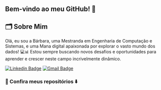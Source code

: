 ## Bem-vindo ao meu GitHub! 👋

## 🗂️ Sobre Mim
Olá, eu sou a Bárbara, uma Mestranda em Engenharia de Computação e Sistemas, e uma Mana digital apaixonada por explorar o vasto mundo dos dados! 💻📊 Estou sempre buscando novos desafios e oportunidades para aprender e crescer neste campo incrivelmente dinâmico.


[![Linkedin Badge](https://img.shields.io/badge/-LinkedIn-blue?style=flat-square&logo=Linkedin&logoColor=white&link=https://www.linkedin.com/in/barbara-pires-2929aa1a0/)](https://www.linkedin.com/in/barbara-pires-2929aa1a0/)
[![Gmail Badge](https://img.shields.io/badge/-barbarapires249@gmail.com-c14438?style=flat-square&logo=Gmail&logoColor=white&link=mailto:barbarapires249@gmail.com)](mailto:barbarapires249@gmail.com)

### 🚀 Confira meus repositórios ⬇️



